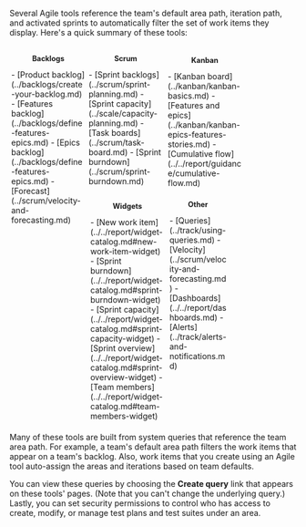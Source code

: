 
Several Agile tools reference the team's default area path, iteration path, and activated sprints to automatically filter the set of work items they display. Here's a quick summary of these tools: 



<div style="float:left;width:130px;margin:3px">
<p style="font-weight:bold;padding-bottom:0px;text-align:center;font-size:90%">Backlogs</p>
- [Product backlog](../backlogs/create-your-backlog.md)     
- [Features backlog](../backlogs/define-features-epics.md)    
- [Epics backlog](../backlogs/define-features-epics.md)  
- [Forecast](../scrum/velocity-and-forecasting.md)    

</div>
<div style="float:left;width:130px;margin:3px">
<p style="font-weight:bold;padding-bottom:0px;text-align:center;font-size:90%">Scrum</p>
- [Sprint backlogs](../scrum/sprint-planning.md)    
- [Sprint capacity](../scale/capacity-planning.md)    
- [Task boards](../scrum/task-board.md)    
- [Sprint burndown](../scrum/sprint-burndown.md)    


</div>
<div style="float:left;width:130px;margin:6px">
<p style="font-weight:bold;padding-bottom:0px;text-align:center;font-size:90%">Kanban</p>
- [Kanban board](../kanban/kanban-basics.md)    
- [Features and epics](../kanban/kanban-epics-features-stories.md)    
- [Cumulative flow](../../report/guidance/cumulative-flow.md)    


</div>
<div style="float:left;width:130px;margin:6px">
<p style="font-weight:bold;padding-bottom:0px;text-align:center;font-size:90%">Widgets</p>
- [New work item](../../report/widget-catalog.md#new-work-item-widget)    
- [Sprint burndown](../../report/widget-catalog.md#sprint-burndown-widget)    
- [Sprint capacity](../../report/widget-catalog.md#sprint-capacity-widget)    
- [Sprint overview](../../report/widget-catalog.md#sprint-overview-widget)    
- [Team members](../../report/widget-catalog.md#team-members-widget)    

</div>

<div style="float:left;width:100px;margin:3px">
<p style="font-weight:bold;padding-bottom:0px;text-align:center;font-size:90%">Other</p>
- [Queries](../track/using-queries.md)    
- [Velocity](../scrum/velocity-and-forecasting.md)    
- [Dashboards](../../report/dashboards.md)    
- [Alerts](../track/alerts-and-notifications.md)    

</div>

<div style="clear:left;font-size:100%">
</div>


Many of these tools are built from system queries that reference the team area path. For example, a team's default area path filters the work items that appear on a team's backlog. Also, work items that you create using an Agile tool auto-assign the areas and iterations based on team defaults.  

You can view these queries by choosing the **Create query** link that appears on these tools' pages. (Note that you can't change the underlying query.)  Lastly, you can set  security permissions to control who has access to create, modify, or manage test plans and test suites under an area.
